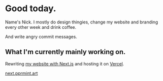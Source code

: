 # Good today.
Name's Nick. I mostly do design thingies, change my website and branding every other week and drink coffee.

And write angry commit messages.

## What I'm currently mainly working on.
Rewriting [my website with Next.js](https://github.com/pprmint/pprmint.art-Next) and hosting it on [Vercel](https://vercel.com).

[next.pprmint.art](https://next.pprmint.art)
